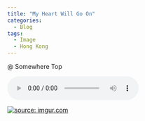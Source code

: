 ```yaml
---
title: "My Heart Will Go On"
categories:
  - Blog
tags:
  - Image
  - Hong Kong
---
```


@ Somewhere Top

<audio id="audios" controls="" height="100" width="100%" preload="auto" src="https://mp3.gisher.org/download/63/preview/true"></audio>

<a href="https://imgur.com/XzzZRxB"><img src="https://i.imgur.com/XzzZRxB.jpg" title="source: imgur.com" /></a>


<script src="https://utteranc.es/client.js"
        repo="serendipityinlife/serendipityinlife.github.io"
        issue-term="pathname"
        theme="github-light"
        crossorigin="anonymous"
        async>
</script>
